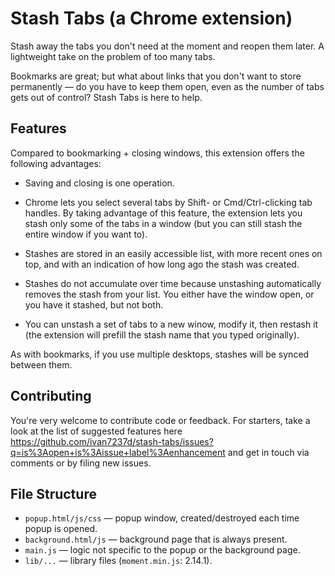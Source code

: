 # Stash Tabs (a Chrome extension)

Stash away the tabs you don't need at the moment and reopen them later. A lightweight take on the problem of too many tabs.

Bookmarks are great; but what about links that you don't want to store permanently — do you have to keep them open, even as the number of tabs gets out of control? Stash Tabs is here to help.

## Features

Compared to bookmarking + closing windows, this extension offers the following advantages:

- Saving and closing is one operation.

- Chrome lets you select several tabs by Shift- or Cmd/Ctrl-clicking tab handles. By taking advantage of this feature, the extension lets you stash only some of the tabs in a window (but you can still stash the entire window if you want to).

- Stashes are stored in an easily accessible list, with more recent ones on top, and with an indication of how long ago the stash was created.

- Stashes do not accumulate over time because unstashing automatically removes the stash from your list. You either have the window open, or you have it stashed, but not both.

- You can unstash a set of tabs to a new winow, modify it, then restash it (the extension will prefill the stash name that you typed originally).

As with bookmarks, if you use multiple desktops, stashes will be synced between them.

## Contributing

You're very welcome to contribute code or feedback. For starters, take a look at the list of suggested features here https://github.com/ivan7237d/stash-tabs/issues?q=is%3Aopen+is%3Aissue+label%3Aenhancement and get in touch via comments or by filing new issues.

## File Structure

- `popup.html/js/css` — popup window, created/destroyed each time popup is opened.
- `background.html/js` — background page that is always present.
- `main.js` — logic not specific to the popup or the background page.
- `lib/...` — library files (`moment.min.js`: 2.14.1).
